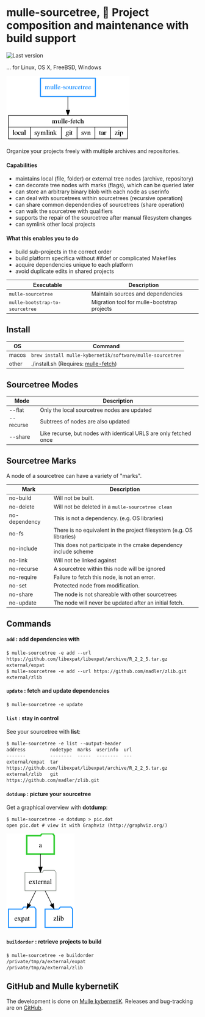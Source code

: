 # mulle-sourcetree, 🌲 Project composition and maintenance with build support

![Last version](https://img.shields.io/github/tag/mulle-nat/mulle-sourcetree.svg)

... for Linux, OS X, FreeBSD, Windows

![Overview](mulle-sourcetree-overview.png)

Organize your projects freely with multiple archives and repositories.

#### Capabilities

* maintains local (file, folder) or external tree nodes (archive, repository)
* can decorate tree nodes with marks (flags), which can be queried later
* can store an arbitrary binary blob with each node as userinfo
* can deal with sourcetrees within sourcetrees (recursive operation)
* can share common dependendies of sourcetrees (share operation)
* can walk the sourcetree with qualifiers
* supports the repair of the sourcetree after manual filesystem changes
* can symlink other local projects

#### What this enables you to do

* build sub-projects in the correct order
* build platform specifica without #ifdef or complicated Makefiles
* acquire dependencies unique to each platform
* avoid duplicate edits in shared projects


Executable                      | Description
--------------------------------|--------------------------------
`mulle-sourcetree`              | Maintain sources and dependencies
`mulle-bootstrap-to-sourcetree` | Migration tool for mulle-bootstrap projects


## Install


OS    | Command
------|------------------------------------
macos | `brew install mulle-kybernetik/software/mulle-sourcetree`
other | ./install.sh  (Requires: [mulle-fetch](https://github.com/mulle-nat/mulle-sourcetree))


## Sourcetree Modes

Mode       | Description
-----------|---------------------------------------------
--flat     | Only the local sourcetree nodes are updated
--recurse  | Subtrees of nodes are also updated
--share    | Like recurse, but nodes with identical URLS are only fetched once

## Sourcetree Marks

A node of a sourcetree can have a variety of "marks".

Mark          | Description
--------------|---------------------------------------------
no-build      | Will not be built.
no-delete     | Will not be deleted in a `mulle-sourcetree clean`
no-dependency | This is not a dependency. (e.g. OS libraries)
no-fs         | There is no equivalent in the project filesystem (e.g. OS libraries)
no-include    | This does not participate in the cmake dependency include scheme
no-link       | Will not be linked against
no-recurse    | A sourcetree within this node will be ignored
no-require    | Failure to fetch this node, is not an error.
no-set        | Protected node from modification.
no-share      | The node is not shareable with other sourcetrees
no-update     | The node will never be updated after an initial fetch.



## Commands

#### `add` : add dependencies with

```
$ mulle-sourcetree -e add --url https://github.com/libexpat/libexpat/archive/R_2_2_5.tar.gz external/expat
$ mulle-sourcetree -e add --url https://github.com/madler/zlib.git external/zlib
```

#### `update` : fetch and update dependencies

```
$ mulle-sourcetree -e update
```


#### `list` : stay in control

See your sourcetree with **list**:

```
$ mulle-sourcetree -e list --output-header
address         nodetype  marks  userinfo  url
-------         --------  -----  --------  ---
external/expat  tar                        https://github.com/libexpat/libexpat/archive/R_2_2_5.tar.gz
external/zlib   git                        https://github.com/madler/zlib.git
```

#### `dotdump` : picture your sourcetree

Get a graphical overview with **dotdump**:

```
$ mulle-sourcetree -e dotdump > pic.dot
open pic.dot # view it with Graphviz (http://graphviz.org/)
```

![Picture](pic.png)


#### `buildorder` : retrieve projects to build

```
$ mulle-sourcetree -e buildorder
/private/tmp/a/external/expat
/private/tmp/a/external/zlib
```



## GitHub and Mulle kybernetiK

The development is done on [Mulle kybernetiK](https://www.mulle-kybernetik.com/software/git/mulle-sourcetree/master). Releases and bug-tracking are on [GitHub](https://github.com/{{PUBLISHER}}/mulle-sourcetree).


